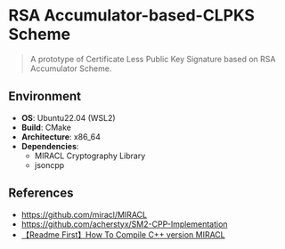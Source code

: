 # RSA Accumulator-based-CLPKS Scheme
> A prototype of Certificate Less Public Key Signature based on RSA Accumulator Scheme.

## Environment
- **OS**: Ubuntu22.04 (WSL2)
- **Build**: CMake
- **Architecture**: x86_64
- **Dependencies**:
    - MIRACL Cryptography Library
    - jsoncpp






## References
- https://github.com/miracl/MIRACL
- https://github.com/acherstyx/SM2-CPP-Implementation
- [【Readme First】How To Compile C++ version MIRACL](https://adityagudimetla.medium.com/installing-miracl-for-dummies-7eb7192c3285)